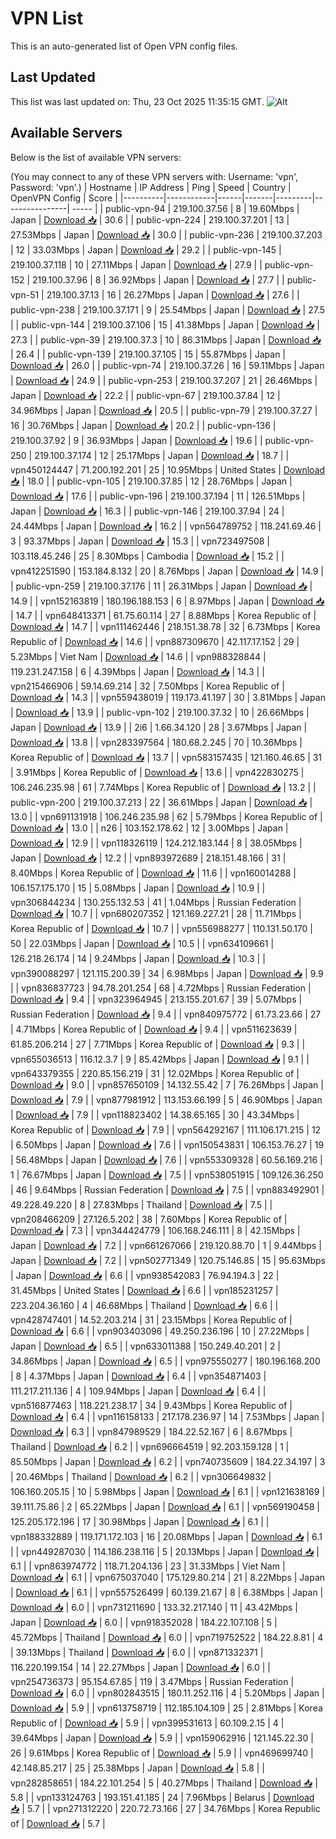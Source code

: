 # VPN List

This is an auto-generated list of Open VPN config files.

## Last Updated

This list was last updated on: Thu, 23 Oct 2025 11:35:15 GMT.
![Alt](https://repobeats.axiom.co/api/embed/186b98318ef1479477931607c1ad7d823f12451f.svg "Repobeats analytics image")

## Available Servers

Below is the list of available VPN servers:

(You may connect to any of these VPN servers with: Username: 'vpn', Password: 'vpn'.)
| Hostname | IP Address | Ping | Speed | Country | OpenVPN Config | Score |
|----------|------------|------|-------|---------|----------------| ----- |
| public-vpn-94 | 219.100.37.56 | 8 | 19.60Mbps | Japan | [Download 📥](./configs/server_0_JP.ovpn) | 30.6 |
| public-vpn-224 | 219.100.37.201 | 13 | 27.53Mbps | Japan | [Download 📥](./configs/server_1_JP.ovpn) | 30.0 |
| public-vpn-236 | 219.100.37.203 | 12 | 33.03Mbps | Japan | [Download 📥](./configs/server_2_JP.ovpn) | 29.2 |
| public-vpn-145 | 219.100.37.118 | 10 | 27.11Mbps | Japan | [Download 📥](./configs/server_3_JP.ovpn) | 27.9 |
| public-vpn-152 | 219.100.37.96 | 8 | 36.92Mbps | Japan | [Download 📥](./configs/server_4_JP.ovpn) | 27.7 |
| public-vpn-51 | 219.100.37.13 | 16 | 26.27Mbps | Japan | [Download 📥](./configs/server_5_JP.ovpn) | 27.6 |
| public-vpn-238 | 219.100.37.171 | 9 | 25.54Mbps | Japan | [Download 📥](./configs/server_6_JP.ovpn) | 27.5 |
| public-vpn-144 | 219.100.37.106 | 15 | 41.38Mbps | Japan | [Download 📥](./configs/server_7_JP.ovpn) | 27.3 |
| public-vpn-39 | 219.100.37.3 | 10 | 86.31Mbps | Japan | [Download 📥](./configs/server_8_JP.ovpn) | 26.4 |
| public-vpn-139 | 219.100.37.105 | 15 | 55.87Mbps | Japan | [Download 📥](./configs/server_9_JP.ovpn) | 26.0 |
| public-vpn-74 | 219.100.37.26 | 16 | 59.11Mbps | Japan | [Download 📥](./configs/server_10_JP.ovpn) | 24.9 |
| public-vpn-253 | 219.100.37.207 | 21 | 26.46Mbps | Japan | [Download 📥](./configs/server_11_JP.ovpn) | 22.2 |
| public-vpn-67 | 219.100.37.84 | 12 | 34.96Mbps | Japan | [Download 📥](./configs/server_12_JP.ovpn) | 20.5 |
| public-vpn-79 | 219.100.37.27 | 16 | 30.76Mbps | Japan | [Download 📥](./configs/server_13_JP.ovpn) | 20.2 |
| public-vpn-136 | 219.100.37.92 | 9 | 36.93Mbps | Japan | [Download 📥](./configs/server_14_JP.ovpn) | 19.6 |
| public-vpn-250 | 219.100.37.174 | 12 | 25.17Mbps | Japan | [Download 📥](./configs/server_15_JP.ovpn) | 18.7 |
| vpn450124447 | 71.200.192.201 | 25 | 10.95Mbps | United States | [Download 📥](./configs/server_16_US.ovpn) | 18.0 |
| public-vpn-105 | 219.100.37.85 | 12 | 28.76Mbps | Japan | [Download 📥](./configs/server_17_JP.ovpn) | 17.6 |
| public-vpn-196 | 219.100.37.194 | 11 | 126.51Mbps | Japan | [Download 📥](./configs/server_18_JP.ovpn) | 16.3 |
| public-vpn-146 | 219.100.37.94 | 24 | 24.44Mbps | Japan | [Download 📥](./configs/server_19_JP.ovpn) | 16.2 |
| vpn564789752 | 118.241.69.46 | 3 | 93.37Mbps | Japan | [Download 📥](./configs/server_20_JP.ovpn) | 15.3 |
| vpn723497508 | 103.118.45.246 | 25 | 8.30Mbps | Cambodia | [Download 📥](./configs/server_21_KH.ovpn) | 15.2 |
| vpn412251590 | 153.184.8.132 | 20 | 8.76Mbps | Japan | [Download 📥](./configs/server_22_JP.ovpn) | 14.9 |
| public-vpn-259 | 219.100.37.176 | 11 | 26.31Mbps | Japan | [Download 📥](./configs/server_23_JP.ovpn) | 14.9 |
| vpn152163819 | 180.196.188.153 | 6 | 8.97Mbps | Japan | [Download 📥](./configs/server_24_JP.ovpn) | 14.7 |
| vpn648413371 | 61.75.60.114 | 27 | 8.88Mbps | Korea Republic of | [Download 📥](./configs/server_25_KR.ovpn) | 14.7 |
| vpn111462446 | 218.151.38.78 | 32 | 6.73Mbps | Korea Republic of | [Download 📥](./configs/server_26_KR.ovpn) | 14.6 |
| vpn887309670 | 42.117.17.152 | 29 | 5.23Mbps | Viet Nam | [Download 📥](./configs/server_27_VN.ovpn) | 14.6 |
| vpn988328844 | 119.231.247.158 | 6 | 4.39Mbps | Japan | [Download 📥](./configs/server_28_JP.ovpn) | 14.3 |
| vpn215466906 | 59.14.69.214 | 32 | 7.50Mbps | Korea Republic of | [Download 📥](./configs/server_29_KR.ovpn) | 14.3 |
| vpn559438019 | 119.173.41.197 | 30 | 3.81Mbps | Japan | [Download 📥](./configs/server_30_JP.ovpn) | 13.9 |
| public-vpn-102 | 219.100.37.32 | 10 | 26.66Mbps | Japan | [Download 📥](./configs/server_31_JP.ovpn) | 13.9 |
| 2i6 | 1.66.34.120 | 28 | 3.67Mbps | Japan | [Download 📥](./configs/server_32_JP.ovpn) | 13.8 |
| vpn283397564 | 180.68.2.245 | 70 | 10.36Mbps | Korea Republic of | [Download 📥](./configs/server_33_KR.ovpn) | 13.7 |
| vpn583157435 | 121.160.46.65 | 31 | 3.91Mbps | Korea Republic of | [Download 📥](./configs/server_34_KR.ovpn) | 13.6 |
| vpn422830275 | 106.246.235.98 | 61 | 7.74Mbps | Korea Republic of | [Download 📥](./configs/server_35_KR.ovpn) | 13.2 |
| public-vpn-200 | 219.100.37.213 | 22 | 36.61Mbps | Japan | [Download 📥](./configs/server_36_JP.ovpn) | 13.0 |
| vpn691131918 | 106.246.235.98 | 62 | 5.79Mbps | Korea Republic of | [Download 📥](./configs/server_37_KR.ovpn) | 13.0 |
| n26 | 103.152.178.62 | 12 | 3.00Mbps | Japan | [Download 📥](./configs/server_38_JP.ovpn) | 12.9 |
| vpn118326119 | 124.212.183.144 | 8 | 38.05Mbps | Japan | [Download 📥](./configs/server_39_JP.ovpn) | 12.2 |
| vpn893972689 | 218.151.48.166 | 31 | 8.40Mbps | Korea Republic of | [Download 📥](./configs/server_40_KR.ovpn) | 11.6 |
| vpn160014288 | 106.157.175.170 | 15 | 5.08Mbps | Japan | [Download 📥](./configs/server_41_JP.ovpn) | 10.9 |
| vpn306844234 | 130.255.132.53 | 41 | 1.04Mbps | Russian Federation | [Download 📥](./configs/server_42_RU.ovpn) | 10.7 |
| vpn680207352 | 121.169.227.21 | 28 | 11.71Mbps | Korea Republic of | [Download 📥](./configs/server_43_KR.ovpn) | 10.7 |
| vpn556988277 | 110.131.50.170 | 50 | 22.03Mbps | Japan | [Download 📥](./configs/server_44_JP.ovpn) | 10.5 |
| vpn634109661 | 126.218.26.174 | 14 | 9.24Mbps | Japan | [Download 📥](./configs/server_45_JP.ovpn) | 10.3 |
| vpn390088297 | 121.115.200.39 | 34 | 6.98Mbps | Japan | [Download 📥](./configs/server_46_JP.ovpn) | 9.9 |
| vpn836837723 | 94.78.201.254 | 68 | 4.72Mbps | Russian Federation | [Download 📥](./configs/server_47_RU.ovpn) | 9.4 |
| vpn323964945 | 213.155.201.67 | 39 | 5.07Mbps | Russian Federation | [Download 📥](./configs/server_48_RU.ovpn) | 9.4 |
| vpn840975772 | 61.73.23.66 | 27 | 4.71Mbps | Korea Republic of | [Download 📥](./configs/server_49_KR.ovpn) | 9.4 |
| vpn511623639 | 61.85.206.214 | 27 | 7.71Mbps | Korea Republic of | [Download 📥](./configs/server_50_KR.ovpn) | 9.3 |
| vpn655036513 | 116.12.3.7 | 9 | 85.42Mbps | Japan | [Download 📥](./configs/server_51_JP.ovpn) | 9.1 |
| vpn643379355 | 220.85.156.219 | 31 | 12.02Mbps | Korea Republic of | [Download 📥](./configs/server_52_KR.ovpn) | 9.0 |
| vpn857650109 | 14.132.55.42 | 7 | 76.26Mbps | Japan | [Download 📥](./configs/server_53_JP.ovpn) | 7.9 |
| vpn877981912 | 113.153.66.199 | 5 | 46.90Mbps | Japan | [Download 📥](./configs/server_54_JP.ovpn) | 7.9 |
| vpn118823402 | 14.38.65.165 | 30 | 43.34Mbps | Korea Republic of | [Download 📥](./configs/server_55_KR.ovpn) | 7.9 |
| vpn564292167 | 111.106.171.215 | 12 | 6.50Mbps | Japan | [Download 📥](./configs/server_56_JP.ovpn) | 7.6 |
| vpn150543831 | 106.153.76.27 | 19 | 56.48Mbps | Japan | [Download 📥](./configs/server_57_JP.ovpn) | 7.6 |
| vpn553309328 | 60.56.169.216 | 1 | 76.67Mbps | Japan | [Download 📥](./configs/server_58_JP.ovpn) | 7.5 |
| vpn538051915 | 109.126.36.250 | 46 | 9.64Mbps | Russian Federation | [Download 📥](./configs/server_59_RU.ovpn) | 7.5 |
| vpn883492901 | 49.228.49.220 | 8 | 27.83Mbps | Thailand | [Download 📥](./configs/server_60_TH.ovpn) | 7.5 |
| vpn208466209 | 27.126.5.202 | 38 | 7.60Mbps | Korea Republic of | [Download 📥](./configs/server_61_KR.ovpn) | 7.3 |
| vpn344424779 | 106.168.246.111 | 8 | 42.15Mbps | Japan | [Download 📥](./configs/server_62_JP.ovpn) | 7.2 |
| vpn661267066 | 219.120.88.70 | 1 | 9.44Mbps | Japan | [Download 📥](./configs/server_63_JP.ovpn) | 7.2 |
| vpn502771349 | 120.75.146.85 | 15 | 95.63Mbps | Japan | [Download 📥](./configs/server_64_JP.ovpn) | 6.6 |
| vpn938542083 | 76.94.194.3 | 22 | 31.45Mbps | United States | [Download 📥](./configs/server_65_US.ovpn) | 6.6 |
| vpn185231257 | 223.204.36.160 | 4 | 46.68Mbps | Thailand | [Download 📥](./configs/server_66_TH.ovpn) | 6.6 |
| vpn428747401 | 14.52.203.214 | 31 | 23.15Mbps | Korea Republic of | [Download 📥](./configs/server_67_KR.ovpn) | 6.6 |
| vpn903403096 | 49.250.236.196 | 10 | 27.22Mbps | Japan | [Download 📥](./configs/server_68_JP.ovpn) | 6.5 |
| vpn633011388 | 150.249.40.201 | 2 | 34.86Mbps | Japan | [Download 📥](./configs/server_69_JP.ovpn) | 6.5 |
| vpn975550277 | 180.196.168.200 | 8 | 4.37Mbps | Japan | [Download 📥](./configs/server_70_JP.ovpn) | 6.4 |
| vpn354871403 | 111.217.211.136 | 4 | 109.94Mbps | Japan | [Download 📥](./configs/server_71_JP.ovpn) | 6.4 |
| vpn516877463 | 118.221.238.17 | 34 | 9.43Mbps | Korea Republic of | [Download 📥](./configs/server_72_KR.ovpn) | 6.4 |
| vpn116158133 | 217.178.236.97 | 14 | 7.53Mbps | Japan | [Download 📥](./configs/server_73_JP.ovpn) | 6.3 |
| vpn847989529 | 184.22.52.167 | 6 | 8.67Mbps | Thailand | [Download 📥](./configs/server_74_TH.ovpn) | 6.2 |
| vpn696664519 | 92.203.159.128 | 1 | 85.50Mbps | Japan | [Download 📥](./configs/server_75_JP.ovpn) | 6.2 |
| vpn740735609 | 184.22.34.197 | 3 | 20.46Mbps | Thailand | [Download 📥](./configs/server_76_TH.ovpn) | 6.2 |
| vpn306649832 | 106.160.205.15 | 10 | 5.98Mbps | Japan | [Download 📥](./configs/server_77_JP.ovpn) | 6.1 |
| vpn121638169 | 39.111.75.86 | 2 | 65.22Mbps | Japan | [Download 📥](./configs/server_78_JP.ovpn) | 6.1 |
| vpn569190458 | 125.205.172.196 | 17 | 30.98Mbps | Japan | [Download 📥](./configs/server_79_JP.ovpn) | 6.1 |
| vpn188332889 | 119.171.172.103 | 16 | 20.08Mbps | Japan | [Download 📥](./configs/server_80_JP.ovpn) | 6.1 |
| vpn449287030 | 114.186.238.116 | 5 | 20.13Mbps | Japan | [Download 📥](./configs/server_81_JP.ovpn) | 6.1 |
| vpn863974772 | 118.71.204.136 | 23 | 31.33Mbps | Viet Nam | [Download 📥](./configs/server_82_VN.ovpn) | 6.1 |
| vpn675037040 | 175.129.80.214 | 21 | 8.22Mbps | Japan | [Download 📥](./configs/server_83_JP.ovpn) | 6.1 |
| vpn557526499 | 60.139.21.67 | 8 | 6.38Mbps | Japan | [Download 📥](./configs/server_84_JP.ovpn) | 6.0 |
| vpn731211690 | 133.32.217.140 | 11 | 43.42Mbps | Japan | [Download 📥](./configs/server_85_JP.ovpn) | 6.0 |
| vpn918352028 | 184.22.107.108 | 5 | 45.72Mbps | Thailand | [Download 📥](./configs/server_86_TH.ovpn) | 6.0 |
| vpn719752522 | 184.22.8.81 | 4 | 39.13Mbps | Thailand | [Download 📥](./configs/server_87_TH.ovpn) | 6.0 |
| vpn871332371 | 116.220.199.154 | 14 | 22.27Mbps | Japan | [Download 📥](./configs/server_88_JP.ovpn) | 6.0 |
| vpn254736373 | 95.154.67.85 | 119 | 3.47Mbps | Russian Federation | [Download 📥](./configs/server_89_RU.ovpn) | 6.0 |
| vpn802843515 | 180.11.252.116 | 4 | 5.20Mbps | Japan | [Download 📥](./configs/server_90_JP.ovpn) | 5.9 |
| vpn613758719 | 112.185.104.109 | 25 | 2.81Mbps | Korea Republic of | [Download 📥](./configs/server_91_KR.ovpn) | 5.9 |
| vpn399531613 | 60.109.2.15 | 4 | 39.64Mbps | Japan | [Download 📥](./configs/server_92_JP.ovpn) | 5.9 |
| vpn159062916 | 121.145.22.30 | 26 | 9.61Mbps | Korea Republic of | [Download 📥](./configs/server_93_KR.ovpn) | 5.9 |
| vpn469699740 | 42.148.85.217 | 25 | 25.38Mbps | Japan | [Download 📥](./configs/server_94_JP.ovpn) | 5.8 |
| vpn282858651 | 184.22.101.254 | 5 | 40.27Mbps | Thailand | [Download 📥](./configs/server_95_TH.ovpn) | 5.8 |
| vpn133124763 | 193.151.41.185 | 24 | 7.96Mbps | Belarus | [Download 📥](./configs/server_96_BY.ovpn) | 5.7 |
| vpn271312220 | 220.72.73.166 | 27 | 34.76Mbps | Korea Republic of | [Download 📥](./configs/server_97_KR.ovpn) | 5.7 |
